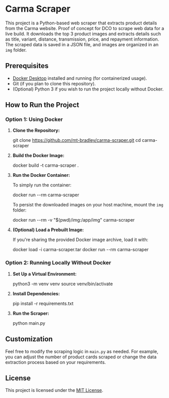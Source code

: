 # Carma Scraper

This project is a Python-based web scraper that extracts product details from the Carma website. Proof of concept for DCO to scrape web data for a live build. It downloads the top 3 product images and extracts details such as title, variant, distance, transmission, price, and repayment information. The scraped data is saved in a JSON file, and images are organized in an `img` folder.

## Prerequisites

- [Docker Desktop](https://www.docker.com/products/docker-desktop) installed and running (for containerized usage).
- Git (if you plan to clone this repository).
- (Optional) Python 3 if you wish to run the project locally without Docker.

## How to Run the Project

### Option 1: Using Docker

1. **Clone the Repository:**

    git clone https://github.com/mt-bradley/carma-scraper.git
    cd carma-scraper

2. **Build the Docker Image:**

    docker build -t carma-scraper .

3. **Run the Docker Container:**

   To simply run the container:

    docker run --rm carma-scraper

   To persist the downloaded images on your host machine, mount the `img` folder:

    docker run --rm -v "$(pwd)/img:/app/img" carma-scraper

4. **(Optional) Load a Prebuilt Image:**

   If you're sharing the provided Docker image archive, load it with:

    docker load -i carma-scraper.tar
    docker run --rm carma-scraper

### Option 2: Running Locally Without Docker

1. **Set Up a Virtual Environment:**

    python3 -m venv venv
    source venv/bin/activate

2. **Install Dependencies:**

    pip install -r requirements.txt

3. **Run the Scraper:**

    python main.py

## Customization

Feel free to modify the scraping logic in `main.py` as needed. For example, you can adjust the number of product cards scraped or change the data extraction process based on your requirements.

## License

This project is licensed under the [MIT License](LICENSE).
